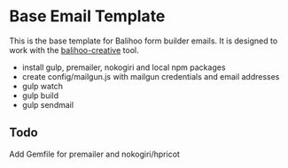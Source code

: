 # Base Email Template

This is the base template for Balihoo form builder emails. It is designed to work with the [balihoo-creative](https://github.com/balihoo/balihoo-creative) tool.

* install gulp, premailer, nokogiri and local npm packages
* create config/mailgun.js with mailgun credentials and email addresses
* gulp watch
* gulp build
* gulp sendmail

## Todo

Add Gemfile for premailer and nokogiri/hpricot
